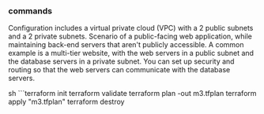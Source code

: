 ### commands

Configuration includes a virtual private cloud (VPC) with a 2 public subnets and a 2 private subnets. Scenario of a public-facing web application, while maintaining back-end servers that aren't publicly accessible. A common example is a multi-tier website, with the web servers in a public subnet and the database servers in a private subnet. You can set up security and routing so that the web servers can communicate with the database servers. 

sh ```terraform init
terraform validate
terraform plan -out m3.tfplan
terraform apply "m3.tfplan"
terraform destroy
```
